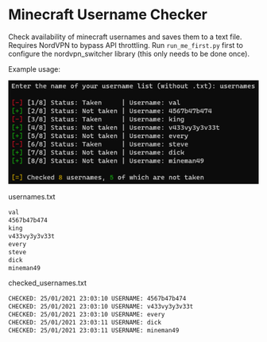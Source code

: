 # Minecraft Username Checker

Check availability of minecraft usernames and saves them to a text file. Requires NordVPN to bypass API throttling. Run `run_me_first.py` first to configure the nordvpn_switcher library (this only needs to be done once).

Example usage:

![Example Image](example.png)

usernames.txt
```
val
4567b47b474
king
v433vy3y3v33t
every
steve
dick
mineman49
```
checked_usernames.txt
```
CHECKED: 25/01/2021 23:03:10 USERNAME: 4567b47b474
CHECKED: 25/01/2021 23:03:10 USERNAME: v433vy3y3v33t
CHECKED: 25/01/2021 23:03:10 USERNAME: every
CHECKED: 25/01/2021 23:03:11 USERNAME: dick
CHECKED: 25/01/2021 23:03:11 USERNAME: mineman49
```
